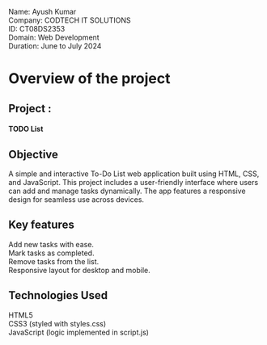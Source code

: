 Name: Ayush Kumar
<br>
Company: CODTECH IT SOLUTIONS
<br>
ID: CT08DS2353
<br>
Domain: Web Development
<br>
Duration: June to July 2024
<br>
<h1>Overview of the project</h1>

<h2>Project : <h4>TODO List</h4> </h2>
<h2>Objective </h2>A simple and interactive To-Do List web application built using HTML, CSS, and JavaScript. This project includes a user-friendly interface where users can add and manage tasks dynamically. The app features a responsive design for seamless use across devices.

<h2>Key features</h2>

Add new tasks with ease.
<br>
Mark tasks as completed.
<br>
Remove tasks from the list.
<br>
Responsive layout for desktop and mobile.
<br>
<h2>Technologies Used</h2>

HTML5
<br>
CSS3 (styled with styles.css)
<br>
JavaScript (logic implemented in script.js)
<br>

